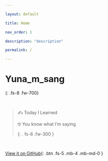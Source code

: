```yaml
---

layout: default

title: Home

nav_order: 1

description: "description"

permalink: /

---
```




# Yuna_m_sang

{: .fs-8 .fw-700}

<br>

> ✍ Today I Learned
>
> 🤓 You know what I'm saying
>
> {: . fs-6 .fw-300 }

<br>

 [View it on GitHub](https://github.com/Jin-Yuna){: .btn .fs-5 .mb-4 .mb-md-0 }



